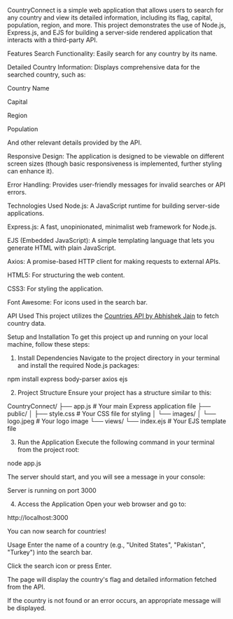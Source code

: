 CountryConnect is a simple web application that allows users to search for any country and view its detailed information, including its flag, capital, population, region, and more. This project demonstrates the use of Node.js, Express.js, and EJS for building a server-side rendered application that interacts with a third-party API.

Features
Search Functionality: Easily search for any country by its name.

Detailed Country Information: Displays comprehensive data for the searched country, such as:

Country Name

Capital

Region

Population

And other relevant details provided by the API.

Responsive Design: The application is designed to be viewable on different screen sizes (though basic responsiveness is implemented, further styling can enhance it).

Error Handling: Provides user-friendly messages for invalid searches or API errors.

Technologies Used
Node.js: A JavaScript runtime for building server-side applications.

Express.js: A fast, unopinionated, minimalist web framework for Node.js.

EJS (Embedded JavaScript): A simple templating language that lets you generate HTML with plain JavaScript.

Axios: A promise-based HTTP client for making requests to external APIs.

HTML5: For structuring the web content.

CSS3: For styling the application.

Font Awesome: For icons used in the search bar.

API Used
This project utilizes the [Countries API by Abhishek Jain](https://countries-api-abhishek.vercel.app/) to fetch country data.

Setup and Installation
To get this project up and running on your local machine, follow these steps:

1. Install Dependencies
Navigate to the project directory in your terminal and install the required Node.js packages:

npm install express body-parser axios ejs

2. Project Structure
Ensure your project has a structure similar to this:

CountryConnect/
├── app.js             # Your main Express application file
├── public/
│   ├── style.css      # Your CSS file for styling
│   └── images/
│       └── logo.jpeg  # Your logo image
└── views/
    └── index.ejs      # Your EJS template file

3. Run the Application
Execute the following command in your terminal from the project root:

node app.js

The server should start, and you will see a message in your console:

Server is running on port 3000

4. Access the Application
Open your web browser and go to:

http://localhost:3000

You can now search for countries!

Usage
Enter the name of a country (e.g., "United States", "Pakistan", "Turkey") into the search bar.

Click the search icon or press Enter.

The page will display the country's flag and detailed information fetched from the API.

If the country is not found or an error occurs, an appropriate message will be displayed.
